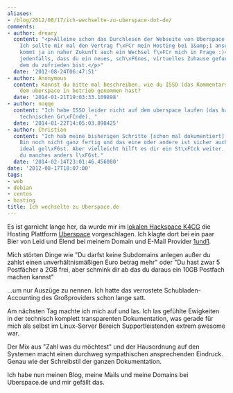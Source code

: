 ```yaml
---
aliases:
- /blog/2012/08/17/ich-wechselte-zu-uberspace-dot-de/
comments:
- author: dreary
  content: "<p>Alleine schon das Durchlesen der Webseite von Uberspace macht Spa\xDF.
    Ich sollte mir mal den Vertrag f\xFCr mein Hosting bei 1&amp;1 ansehen. Vielleicht
    kommt ja in naher Zukunft auch ein Wechsel f\xFCr mich in Frage :)<br>Freut mich
    jedenfalls, dass du ein neues, sch\xF6nes, virtuelles Zuhause gefunden hast, mit
    dem du zufrieden bist.</p>"
  date: '2012-08-24T06:47:51'
- author: Anonymous
  content: Kannst du bitte mal beschreiben, wie du ISSO (das Kommentarsystem) auf
    dem uberspace in betrieb genommen hast?
  date: '2014-01-21T19:03:33.109898'
- author: noqqe
  content: "Ich habe ISSO leider nicht auf dem uberspace laufen (das hat aber keine
    technischen Gr\xFCnde). "
  date: '2014-01-22T14:05:03.898425'
- author: Christian
  content: "Ich hab meine bisherigen Schritte [schon mal dokumentiert](http://christianpfanner.at/isso-auf-uberspace-howto).
    Bin noch nicht ganz fertig und das eine oder andere ist sicher auch noch nicht
    ideal gel\xF6st. Aber vielleicht hilft es dir ein St\xFCck weiter. Und mir, falls
    du manches anders l\xF6st."
  date: '2014-02-14T23:01:46.456080'
date: '2012-08-17T18:07:00'
tags:
- web
- debian
- centos
- hosting
title: Ich wechselte zu Uberspace.de
---
```


Es ist garnicht lange her, da wurde mir im [lokalen Hackspace K4CG](http://k4cg.org) die Hosting Plattform
[Uberspace](https://uberspace.de) vorgeschlagen.  Ich klagte dort bei ein
paar Bier von Leid und Elend bei meinem Domain und E-Mail Provider
[1und1](http://1und1.de).

Mich störten Dinge wie "Du darfst keine Subdomains anlegen außer du zahlst
einen unverhältnismäßigen Euro betrag mehr" oder "Du hast zwar 5 Postfächer
a 2GB frei, aber schmink dir ab das du daraus ein 10GB Postfach machen
kannst"

...um nur Auszüge zu nennen. Ich hatte das verrostete Schubladen-Accounting
des Großproviders schon lange satt.

Am nächsten Tag machte ich mich auf und las. Ich las gefühlte Ewigkeiten in
der technisch komplett transparenten Dokumentation, was gerade für mich als
selbst im Linux-Server Bereich Supportleistenden extrem awesome war.

Der Mix aus "Zahl was du möchtest" und der Hausordnung auf den Systemen
macht einen durchweg sympathischen ansprechenden Eindruck. Genau wie der
Schreibstil der ganzen Dokumentation.

Ich habe nun meinen Blog, meine Mails und meine Domains bei Uberspace.de
und mir gefällt das.